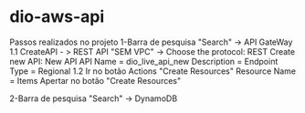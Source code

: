 # dio-aws-api
Passos realizados no projeto
  1-Barra de pesquisa "Search" -> API GateWay
    1.1 CreateAPI - > REST API "SEM VPC" ->
      Choose the protocol: REST
      Create new API: New API
        API Name = dio_live_api_new
        Description = 
        Endpoint Type = Regional
     1.2 Ir no botão Actions "Create Resources"
          Resource Name = Items
          Apertar no botão "Create Resources"
     
 2-Barra de pesquisa "Search" -> DynamoDB
 


  
